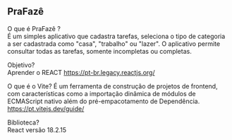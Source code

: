 ## PraFazê

O que é PraFazê  ? <br>
É um simples aplicativo que cadastra tarefas, seleciona o tipo de categoria a ser cadastrada como "casa", "trabalho" ou "lazer". O aplicativo permite consultar todas as tarefas, somente incompletas ou completas.

Objetivo?<br>
Aprender o REACT
https://pt-br.legacy.reactjs.org/

O que é o Vite?
É um ferramenta de construção de projetos de frontend, com características como a importação dinâmica de módulos de ECMAScript nativo além do pré-empacotamento de Dependência.
https://pt.vitejs.dev/guide/

Biblioteca?<br>
React versão 18.2.15

